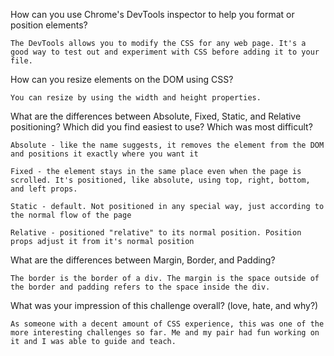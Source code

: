 How can you use Chrome's DevTools inspector to help you format or position elements?

	The DevTools allows you to modify the CSS for any web page. It's a good way to test out and experiment with CSS before adding it to your file.

How can you resize elements on the DOM using CSS?

	You can resize by using the width and height properties. 

What are the differences between Absolute, Fixed, Static, and Relative positioning? Which did you find easiest to use? Which was most difficult?

	Absolute - like the name suggests, it removes the element from the DOM and positions it exactly where you want it

	Fixed - the element stays in the same place even when the page is scrolled. It's positioned, like absolute, using top, right, bottom, and left props.

	Static - default. Not positioned in any special way, just according to the normal flow of the page

	Relative - positioned "relative" to its normal position. Position props adjust it from it's normal position

What are the differences between Margin, Border, and Padding?

	The border is the border of a div. The margin is the space outside of the border and padding refers to the space inside the div. 

What was your impression of this challenge overall? (love, hate, and why?)

	As someone with a decent amount of CSS experience, this was one of the more interesting challenges so far. Me and my pair had fun working on it and I was able to guide and teach. 